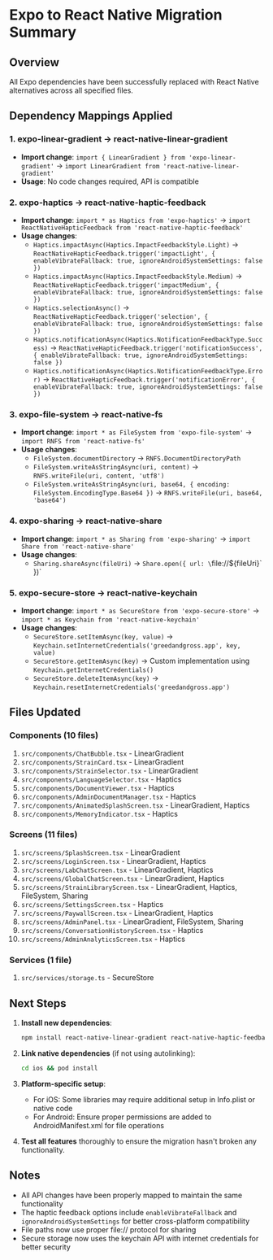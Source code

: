 # Expo to React Native Migration Summary

## Overview
All Expo dependencies have been successfully replaced with React Native alternatives across all specified files.

## Dependency Mappings Applied

### 1. expo-linear-gradient → react-native-linear-gradient
- **Import change**: `import { LinearGradient } from 'expo-linear-gradient'` → `import LinearGradient from 'react-native-linear-gradient'`
- **Usage**: No code changes required, API is compatible

### 2. expo-haptics → react-native-haptic-feedback
- **Import change**: `import * as Haptics from 'expo-haptics'` → `import ReactNativeHapticFeedback from 'react-native-haptic-feedback'`
- **Usage changes**:
  - `Haptics.impactAsync(Haptics.ImpactFeedbackStyle.Light)` → `ReactNativeHapticFeedback.trigger('impactLight', { enableVibrateFallback: true, ignoreAndroidSystemSettings: false })`
  - `Haptics.impactAsync(Haptics.ImpactFeedbackStyle.Medium)` → `ReactNativeHapticFeedback.trigger('impactMedium', { enableVibrateFallback: true, ignoreAndroidSystemSettings: false })`
  - `Haptics.selectionAsync()` → `ReactNativeHapticFeedback.trigger('selection', { enableVibrateFallback: true, ignoreAndroidSystemSettings: false })`
  - `Haptics.notificationAsync(Haptics.NotificationFeedbackType.Success)` → `ReactNativeHapticFeedback.trigger('notificationSuccess', { enableVibrateFallback: true, ignoreAndroidSystemSettings: false })`
  - `Haptics.notificationAsync(Haptics.NotificationFeedbackType.Error)` → `ReactNativeHapticFeedback.trigger('notificationError', { enableVibrateFallback: true, ignoreAndroidSystemSettings: false })`

### 3. expo-file-system → react-native-fs
- **Import change**: `import * as FileSystem from 'expo-file-system'` → `import RNFS from 'react-native-fs'`
- **Usage changes**:
  - `FileSystem.documentDirectory` → `RNFS.DocumentDirectoryPath`
  - `FileSystem.writeAsStringAsync(uri, content)` → `RNFS.writeFile(uri, content, 'utf8')`
  - `FileSystem.writeAsStringAsync(uri, base64, { encoding: FileSystem.EncodingType.Base64 })` → `RNFS.writeFile(uri, base64, 'base64')`

### 4. expo-sharing → react-native-share
- **Import change**: `import * as Sharing from 'expo-sharing'` → `import Share from 'react-native-share'`
- **Usage changes**:
  - `Sharing.shareAsync(fileUri)` → `Share.open({ url: \`file://\${fileUri}\` })`

### 5. expo-secure-store → react-native-keychain
- **Import change**: `import * as SecureStore from 'expo-secure-store'` → `import * as Keychain from 'react-native-keychain'`
- **Usage changes**:
  - `SecureStore.setItemAsync(key, value)` → `Keychain.setInternetCredentials('greedandgross.app', key, value)`
  - `SecureStore.getItemAsync(key)` → Custom implementation using `Keychain.getInternetCredentials()`
  - `SecureStore.deleteItemAsync(key)` → `Keychain.resetInternetCredentials('greedandgross.app')`

## Files Updated

### Components (10 files)
1. `src/components/ChatBubble.tsx` - LinearGradient
2. `src/components/StrainCard.tsx` - LinearGradient
3. `src/components/StrainSelector.tsx` - LinearGradient
4. `src/components/LanguageSelector.tsx` - Haptics
5. `src/components/DocumentViewer.tsx` - Haptics
6. `src/components/AdminDocumentManager.tsx` - Haptics
7. `src/components/AnimatedSplashScreen.tsx` - LinearGradient, Haptics
8. `src/components/MemoryIndicator.tsx` - Haptics

### Screens (11 files)
1. `src/screens/SplashScreen.tsx` - LinearGradient
2. `src/screens/LoginScreen.tsx` - LinearGradient, Haptics
3. `src/screens/LabChatScreen.tsx` - LinearGradient, Haptics
4. `src/screens/GlobalChatScreen.tsx` - LinearGradient, Haptics
5. `src/screens/StrainLibraryScreen.tsx` - LinearGradient, Haptics, FileSystem, Sharing
6. `src/screens/SettingsScreen.tsx` - Haptics
7. `src/screens/PaywallScreen.tsx` - LinearGradient, Haptics
8. `src/screens/AdminPanel.tsx` - LinearGradient, FileSystem, Sharing
9. `src/screens/ConversationHistoryScreen.tsx` - Haptics
10. `src/screens/AdminAnalyticsScreen.tsx` - Haptics

### Services (1 file)
1. `src/services/storage.ts` - SecureStore

## Next Steps

1. **Install new dependencies**:
   ```bash
   npm install react-native-linear-gradient react-native-haptic-feedback react-native-fs react-native-share react-native-keychain
   ```

2. **Link native dependencies** (if not using autolinking):
   ```bash
   cd ios && pod install
   ```

3. **Platform-specific setup**:
   - For iOS: Some libraries may require additional setup in Info.plist or native code
   - For Android: Ensure proper permissions are added to AndroidManifest.xml for file operations

4. **Test all features** thoroughly to ensure the migration hasn't broken any functionality.

## Notes

- All API changes have been properly mapped to maintain the same functionality
- The haptic feedback options include `enableVibrateFallback` and `ignoreAndroidSystemSettings` for better cross-platform compatibility
- File paths now use proper file:// protocol for sharing
- Secure storage now uses the keychain API with internet credentials for better security